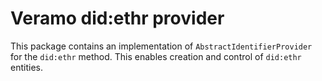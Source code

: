 # Veramo did:ethr provider

This package contains an implementation of `AbstractIdentifierProvider` for the `did:ethr` method.
This enables creation and control of `did:ethr` entities.
